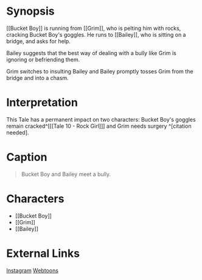 # Synopsis
[[Bucket Boy]] is running from [[Grim]], who is pelting him with rocks, cracking Bucket Boy's goggles. He runs to [[Bailey]], who is sitting on a bridge, and asks for help.

Bailey suggests that the best way of dealing with a bully like Grim is ignoring or befriending them.

Grim switches to insulting Bailey and Bailey promptly tosses Grim from the bridge and into a chasm.

# Interpretation
This Tale has a permanent impact on two characters: Bucket Boy's goggles remain cracked^[[[Tale 10 - Rock Girl]]] and Grim needs surgery ^[citation needed].

# Caption
> Bucket Boy and Bailey meet a bully.

# Characters
* [[Bucket Boy]]
* [[Grim]]
* [[Bailey]]

# External Links
[Instagram](https://www.instagram.com/p/B2-PE3DDoE7/)
[Webtoons](https://www.webtoons.com/en/challenge/twistwood-tales/7-the-bully/viewer?title_no=344740&episode_no=7)